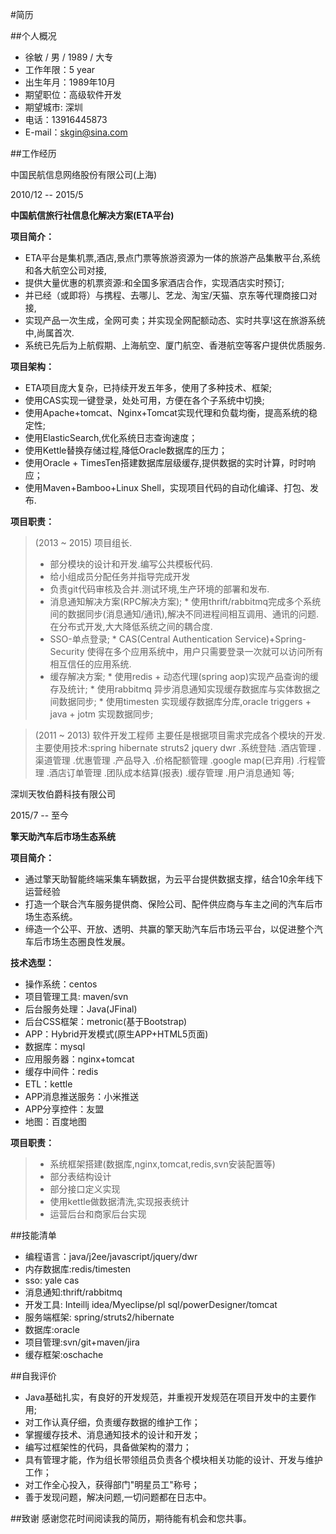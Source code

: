 #简历

##个人概况

* 徐敏 / 男 / 1989 / 大专
* 工作年限：5 year
* 出生年月：1989年10月
* 期望职位：高级软件开发
* 期望城市: 深圳
* 电话：13916445873
* E-mail：skgin@sina.com


##工作经历 


中国民航信息网络股份有限公司(上海)  


2010/12 -- 2015/5 

**中国航信旅行社信息化解决方案(ETA平台)**

**项目简介：**

* ETA平台是集机票,酒店,景点门票等旅游资源为一体的旅游产品集散平台,系统和各大航空公司对接,
* 提供大量优惠的机票资源:和全国多家酒店合作，实现酒店实时预订;
* 并已经（或即将）与携程、去哪儿、艺龙、淘宝/天猫、京东等代理商接口对接,
* 实现产品一次生成，全网可卖；并实现全网配额动态、实时共享!这在旅游系统中,尚属首次.
* 系统已先后为上航假期、上海航空、厦门航空、香港航空等客户提供优质服务.

**项目架构：**

* ETA项目庞大复杂，已持续开发五年多，使用了多种技术、框架;
* 使用CAS实现一键登录，处处可用，方便在各个子系统中切换;
* 使用Apache+tomcat、Nginx+Tomcat实现代理和负载均衡，提高系统的稳定性;
* 使用ElasticSearch,优化系统日志查询速度；
* 使用Kettle替换存储过程,降低Oracle数据库的压力；
* 使用Oracle + TimesTen搭建数据库层级缓存,提供数据的实时计算，时时响应；
* 使用Maven+Bamboo+Linux Shell，实现项目代码的自动化编译、打包、发布.

**项目职责：**

>(2013 ~ 2015) 项目组长.
>* 部分模块的设计和开发.编写公共模板代码.
>* 给小组成员分配任务并指导完成开发
>* 负责git代码审核及合并.测试环境,生产环境的部署和发布.
>* 消息通知解决方案(RPC解决方案);
	* 使用thrift/rabbitmq完成多个系统间的数据同步(消息通知/通讯),解决不同进程间相互调用、通讯的问题.在分布式开发,大大降低系统之间的耦合度.
>* SSO-单点登录;
	* CAS(Central Authentication Service)+Spring-Security 使得在多个应用系统中，用户只需要登录一次就可以访问所有相互信任的应用系统.
>* 缓存解决方案;
	* 使用redis + 动态代理(spring aop)实现产品查询的缓存及统计;
	* 使用rabbitmq 异步消息通知实现缓存数据库与实体数据之间数据同步;
	* 使用timesten 实现缓存数据库分库,oracle triggers + java + jotm 实现数据同步;

>(2011 ~ 2013) 软件开发工程师 
主要任是根据项目需求完成各个模块的开发.
主要使用技术:spring hibernate struts2 jquery dwr
.系统登陆
.酒店管理
.渠道管理
.优惠管理
.产品导入
.价格配额管理
.google map(已弃用)
.行程管理
.酒店订单管理
.团队成本结算(报表)
.缓存管理
.用户消息通知 等;
>


深圳天牧伯爵科技有限公司


2015/7 -- 至今

**擎天助汽车后市场生态系统**

**项目简介：**

* 通过擎天助智能终端采集车辆数据，为云平台提供数据支撑，结合10余年线下运营经验
* 打造一个联合汽车服务提供商、保险公司、配件供应商与车主之间的汽车后市场生态系统。
* 缔造一个公平、开放、透明、共赢的擎天助汽车后市场云平台，以促进整个汽车后市场生态圈良性发展。

**技术选型：**
* 操作系统：centos
* 项目管理工具: maven/svn
* 后台服务处理：Java(JFinal)
* 后台CSS框架：metronic(基于Bootstrap)
* APP：Hybrid开发模式(原生APP+HTML5页面)
* 数据库：mysql
* 应用服务器：nginx+tomcat
* 缓存中间件：redis
* ETL：kettle
* APP消息推送服务：小米推送
* APP分享控件：友盟
* 地图：百度地图

**项目职责：**
>* 系统框架搭建(数据库,nginx,tomcat,redis,svn安装配置等)
>* 部分表结构设计
>* 部分接口定义实现
>* 使用kettle做数据清洗,实现报表统计
>* 运营后台和商家后台实现


##技能清单

* 编程语言：java/j2ee/javascript/jquery/dwr
* 内存数据库:redis/timesten
* sso: yale cas
* 消息通知:thrift/rabbitmq
* 开发工具: Inteillj idea/Myeclipse/pl sql/powerDesigner/tomcat
* 服务端框架: spring/struts2/hibernate
* 数据库:oracle
* 项目管理:svn/git+maven/jira
* 缓存框架:oschache


##自我评价

* Java基础扎实，有良好的开发规范，并重视开发规范在项目开发中的主要作用;
* 对工作认真仔细，负责缓存数据的维护工作；
* 掌握缓存技术、消息通知技术的设计和开发； 
* 编写过框架性的代码，具备做架构的潜力；
* 具有管理才能，作为组长带领组员负责各个模块相关功能的设计、开发与维护工作；
* 对工作全心投入，获得部门"明星员工"称号；
* 善于发现问题，解决问题,一切问题都在日志中。


##致谢
感谢您花时间阅读我的简历，期待能有机会和您共事。
